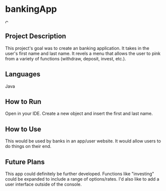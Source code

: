 # bankingApp

<img alt="Console Screenshot" height="10" src="/Users/marieyearup/bankingApp/bankingApp/Project3_Screenshot.png" width="10"/>

## Project Description
This project's goal was to create an banking application. It takes in the user's first name and last name. It revels a menu that allows the user to pink from a variety of functions (withdraw, deposit, invest, etc.). 

## Languages
Java

## How to Run
Open in your IDE. Create a new object and insert the first and last name.

## How to Use
This would be used by banks in an app/user website. It would allow users to do things on their end.

## Future Plans
This app could definitely be further developed. Functions like "investing" could be expanded to include a range of options/rates. I'd also like to add a user interface outside of the console.


